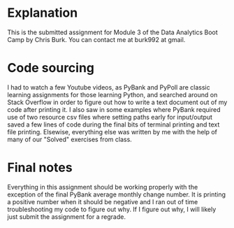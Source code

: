 
# Explanation

This is the submitted assignment for Module 3 of the Data Analytics Boot Camp by Chris Burk.
You can contact me at burk992 at gmail.  

# Code sourcing

I had to watch a few Youtube videos, as PyBank and PyPoll are classic learning assignments for those learning Python, and searched around on Stack Overflow in order to figure out how to write a text document out of my code after printing it. I also saw in some examples where PyBank required use of two resource csv files where setting paths early for input/output saved a few lines of code during the final bits of terminal printing and text file printing. Elsewise, everything else was written by me with the help of many of our "Solved" exercises from class. 

# Final notes

Everything in this assignment should be working properly with the exception of the final PyBank average monthly change number. It is printing a positive number when it should be negative and I ran out of time troubleshooting my code to figure out why. If I figure out why, I will likely just submit the assignment for a regrade.